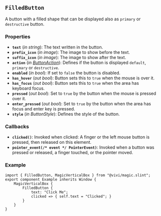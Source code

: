 <!--
SPDX-FileCopyrightText: 2024 vivi developers <vivi-ui@tuta.io>
SPDX-License-Identifier: MIT
-->

## `FilledButton`

A button with a filled shape that can be displayed also as `primary` or `destructive` button.

### Properties

- **`text`** (_in_ _string_): The text written in the button.
- **`prefix_icon`** (_in_ _image_): The image to show before the text.
- **`suffix_icon`** (_in_ _image_): The image to show after the text.
- **`action`** (_in_ _[ButtonAction](./magic_button_base.md)_): Defines if the button is displayed `default`, `primary` or `destructive`.
- **`enabled`** (_in_ _bool_): If set to `false` the button is disabled.
- **`has_hover`** (_out_ _bool_): Button sets this to `true` when the mouse is over it.
- **`has_focus`** (_out_ _bool_): Button sets this to `true` when the area has keyboard focus.
- **`pressed`** (_out_ _bool_): Set to `true` by the button when the mouse is pressed over it.
- **`enter_pressed`** (_out_ _bool_): Set to `true` by the button when the area has focus and enter key is pressed.
- **`style`** (_in_ _ButtonStyle_): Defines the style of the button.

### Callbacks

- **`clicked()`**: Invoked when clicked: A finger or the left mouse button is pressed, then released on this element.
- **`pointer_event(/* event */ PointerEvent)`**: Invoked when a button was pressed or released, a finger touched, or the pointer moved.

### Example

```slint
import { FilledButton, MagicVerticalBox } from "@vivi/magic.slint";
export component Example inherits Window {
    MagicVerticalBox {
        FilledButton {
            text: "Click Me";
            clicked => { self.text = "Clicked"; }
        }
    }
}
```
